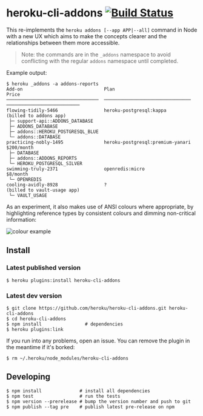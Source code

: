 # heroku-cli-addons [![Build Status](https://magnum.travis-ci.com/heroku/heroku-cli-addons.svg?token=pQdifXgTsrqE4ysvJdYD&branch=master)](https://magnum.travis-ci.com/heroku/heroku-cli-addons)

This re-implements the `heroku addons [--app APP|--all]` command in Node with a
new UX which aims to make the concepts clearer and the relationships between
them more accessible.

> Note: the commands are in the `_addons` namespace to avoid conflicting with
> the regular `addons` namespace until completed.

Example output:

``` sh-session
$ heroku _addons -a addons-reports
Add-on                              Plan                              Price
──────────────────────────────────  ────────────────────────────────  ───────────────────────────
flowing-tidily-5466                 heroku-postgresql:kappa           (billed to addons app)
 ├─ support-api::ADDONS_DATABASE
 ├─ ADDONS_DATABASE
 ├─ addons::HEROKU_POSTGRESQL_BLUE
 └─ addons::DATABASE
practicing-nobly-1495               heroku-postgresql:premium-yanari  $200/month
 ├─ DATABASE
 ├─ addons::ADDONS_REPORTS
 └─ HEROKU_POSTGRESQL_SILVER
swimming-truly-2371                 openredis:micro                   $8/month
 └─ OPENREDIS
cooling-avidly-8928                 ?                                 (billed to vault-usage app)
 └─ VAULT_USAGE

```

As an experiment, it also makes use of ANSI colours where appropriate, by highlighting
reference types by consistent colours and dimming non-critical information:

![colour example](https://cloud.githubusercontent.com/assets/66427/9675115/55693244-526e-11e5-95aa-dd437c24d5f1.png)

## Install

### Latest published version

``` sh-session
$ heroku plugins:install heroku-cli-addons
```

### Latest dev version

``` sh-session
$ git clone https://github.com/heroku/heroku-cli-addons.git heroku-cli-addons
$ cd heroku-cli-addons
$ npm install                # dependencies
$ heroku plugins:link
```

If you run into any problems, open an issue. You can remove the plugin in the
meantime if it's borked:

``` sh-session
$ rm ~/.heroku/node_modules/heroku-cli-addons
```

## Developing

```sh-session
$ npm install              # install all dependencies
$ npm test                 # run the tests
$ npm version --prerelease # bump the version number and push to git
$ npm publish --tag pre    # publish latest pre-release on npm
```
